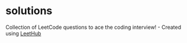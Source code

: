 # solutions
Collection of LeetCode questions to ace the coding interview! - Created using [LeetHub](https://github.com/QasimWani/LeetHub)
